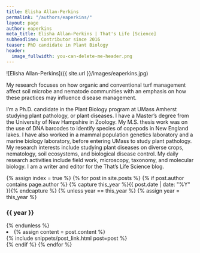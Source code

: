 ```yaml
---
title: Elisha Allan-Perkins
permalink: "/authors/eaperkins/"
layout: page
author: eaperkins
meta_title: Elisha Allan-Perkins | That's Life [Science]
subheadline: Contributor since 2016
teaser: PhD candidate in Plant Biology
header:
  image_fullwidth: you-can-delete-me-header.png
---
```


![Elisha Allan-Perkins]({{ site.url }}/images/eaperkins.jpg)

My research focuses on how organic and conventional turf management affect soil microbe and nematode communities with an emphasis on how these practices may influence disease management.

I’m a Ph.D. candidate in the Plant Biology program at UMass Amherst studying plant pathology, or plant diseases.  I have a Master’s degree from the University of New Hampshire in Zoology.  My M.S. thesis work was on the use of DNA barcodes to identify species of copepods in New England lakes.  I have also worked in a mammal population genetics laboratory and a marine biology laboratory, before entering UMass to study plant pathology.  My research interests include studying plant diseases on diverse crops, nematology, soil ecosystems, and biological disease control.  My daily research activities include field work, microscopy, taxonomy, and molecular biology.   I am a writer and editor for the That’s Life Science blog.

{% assign index = true %}
{% for post in site.posts %}
{% if post.author contains page.author %}
{% capture this_year %}{{ post.date | date: "%Y" }}{% endcapture %}
{% unless year == this_year %}
{% assign year = this_year %}
<h3>{{ year }}</h3>
{% endunless %}
<li>
{% assign content = post.content %}
<article>
{% include snippets/post_link.html post=post %}
</article>
</li>
{% endif %}
{% endfor %}
